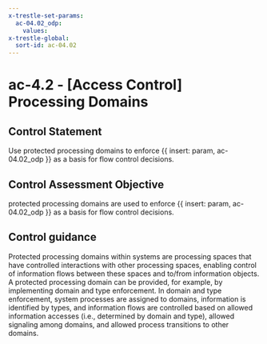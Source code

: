 ```yaml
---
x-trestle-set-params:
  ac-04.02_odp:
    values:
x-trestle-global:
  sort-id: ac-04.02
---
```


# ac-4.2 - \[Access Control\] Processing Domains

## Control Statement

Use protected processing domains to enforce {{ insert: param, ac-04.02_odp }} as a basis for flow control decisions.

## Control Assessment Objective

protected processing domains are used to enforce {{ insert: param, ac-04.02_odp }} as a basis for flow control decisions.

## Control guidance

Protected processing domains within systems are processing spaces that have controlled interactions with other processing spaces, enabling control of information flows between these spaces and to/from information objects. A protected processing domain can be provided, for example, by implementing domain and type enforcement. In domain and type enforcement, system processes are assigned to domains, information is identified by types, and information flows are controlled based on allowed information accesses (i.e., determined by domain and type), allowed signaling among domains, and allowed process transitions to other domains.

